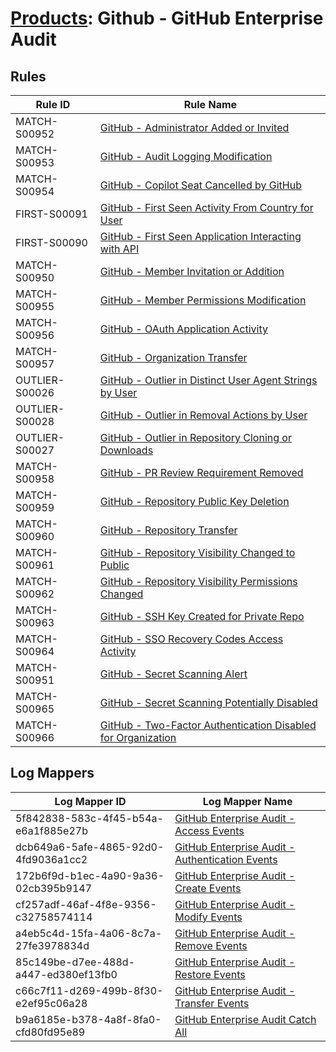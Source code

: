 # [Products](README.md): Github - GitHub Enterprise Audit

## Rules

|Rule ID|Rule Name|
|----|----|
|MATCH-S00952|[GitHub - Administrator Added or Invited](../rules/MATCH-S00952.md)|
|MATCH-S00953|[GitHub - Audit Logging Modification](../rules/MATCH-S00953.md)|
|MATCH-S00954|[GitHub - Copilot Seat Cancelled by GitHub](../rules/MATCH-S00954.md)|
|FIRST-S00091|[GitHub - First Seen Activity From Country for User](../rules/FIRST-S00091.md)|
|FIRST-S00090|[GitHub - First Seen Application Interacting with API](../rules/FIRST-S00090.md)|
|MATCH-S00950|[GitHub - Member Invitation or Addition](../rules/MATCH-S00950.md)|
|MATCH-S00955|[GitHub - Member Permissions Modification](../rules/MATCH-S00955.md)|
|MATCH-S00956|[GitHub - OAuth Application Activity](../rules/MATCH-S00956.md)|
|MATCH-S00957|[GitHub - Organization Transfer](../rules/MATCH-S00957.md)|
|OUTLIER-S00026|[GitHub - Outlier in Distinct User Agent Strings by User](../rules/OUTLIER-S00026.md)|
|OUTLIER-S00028|[GitHub - Outlier in Removal Actions by User](../rules/OUTLIER-S00028.md)|
|OUTLIER-S00027|[GitHub - Outlier in Repository Cloning or Downloads](../rules/OUTLIER-S00027.md)|
|MATCH-S00958|[GitHub - PR Review Requirement Removed](../rules/MATCH-S00958.md)|
|MATCH-S00959|[GitHub - Repository Public Key Deletion](../rules/MATCH-S00959.md)|
|MATCH-S00960|[GitHub - Repository Transfer](../rules/MATCH-S00960.md)|
|MATCH-S00961|[GitHub - Repository Visibility Changed to Public](../rules/MATCH-S00961.md)|
|MATCH-S00962|[GitHub - Repository Visibility Permissions Changed](../rules/MATCH-S00962.md)|
|MATCH-S00963|[GitHub - SSH Key Created for Private Repo](../rules/MATCH-S00963.md)|
|MATCH-S00964|[GitHub - SSO Recovery Codes Access Activity](../rules/MATCH-S00964.md)|
|MATCH-S00951|[GitHub - Secret Scanning Alert](../rules/MATCH-S00951.md)|
|MATCH-S00965|[GitHub - Secret Scanning Potentially Disabled](../rules/MATCH-S00965.md)|
|MATCH-S00966|[GitHub - Two-Factor Authentication Disabled for Organization](../rules/MATCH-S00966.md)|


## Log Mappers

|Log Mapper ID|Log Mapper Name|
|----|----|
|5f842838-583c-4f45-b54a-e6a1f885e27b|[GitHub Enterprise Audit  - Access Events](../mappings/5f842838-583c-4f45-b54a-e6a1f885e27b.md)|
|dcb649a6-5afe-4865-92d0-4fd9036a1cc2|[GitHub Enterprise Audit  - Authentication Events](../mappings/dcb649a6-5afe-4865-92d0-4fd9036a1cc2.md)|
|172b6f9d-b1ec-4a90-9a36-02cb395b9147|[GitHub Enterprise Audit  - Create Events](../mappings/172b6f9d-b1ec-4a90-9a36-02cb395b9147.md)|
|cf257adf-46af-4f8e-9356-c32758574114|[GitHub Enterprise Audit  - Modify Events](../mappings/cf257adf-46af-4f8e-9356-c32758574114.md)|
|a4eb5c4d-15fa-4a06-8c7a-27fe3978834d|[GitHub Enterprise Audit  - Remove Events](../mappings/a4eb5c4d-15fa-4a06-8c7a-27fe3978834d.md)|
|85c149be-d7ee-488d-a447-ed380ef13fb0|[GitHub Enterprise Audit  - Restore Events](../mappings/85c149be-d7ee-488d-a447-ed380ef13fb0.md)|
|c66c7f11-d269-499b-8f30-e2ef95c06a28|[GitHub Enterprise Audit  - Transfer Events](../mappings/c66c7f11-d269-499b-8f30-e2ef95c06a28.md)|
|b9a6185e-b378-4a8f-8fa0-cfd80fd95e89|[GitHub Enterprise Audit Catch All](../mappings/b9a6185e-b378-4a8f-8fa0-cfd80fd95e89.md)|


